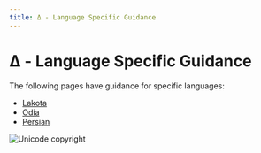 ```yaml
---
title: Δ - Language Specific Guidance
---
```


# Δ - Language Specific Guidance

The following pages have guidance for specific languages:

- [Lakota](https://cldr.unicode.org/translation/language-specific/lakota)
- [Odia](https://cldr.unicode.org/translation/language-specific/odia)
- [Persian](https://cldr.unicode.org/translation/language-specific/persian)

![Unicode copyright](https://www.unicode.org/img/hb_notice.gif)